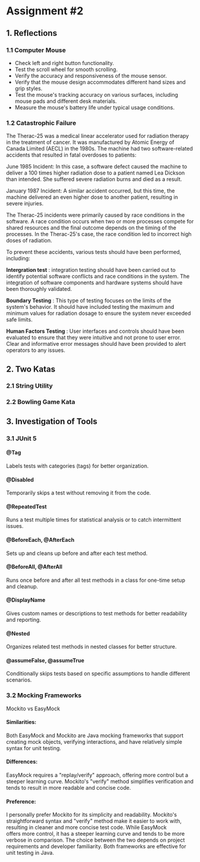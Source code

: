 # Assignment #2

## 1. Reflections

  ### 1.1 Computer Mouse
  - Check left and right button functionality.
  - Test the scroll wheel for smooth scrolling.
  - Verify the accuracy and responsiveness of the mouse sensor.
  - Verify that the mouse design accommodates different hand sizes and grip styles.
  - Test the mouse's tracking accuracy on various surfaces, including mouse pads and different desk materials.
  - Measure the mouse's battery life under typical usage conditions.
      
  ### 1.2 Catastrophic Failure
  
  The Therac-25 was a medical linear accelerator used for radiation therapy in the treatment of cancer. It was manufactured by Atomic Energy of Canada Limited (AECL) in the 1980s. The machine had two software-related accidents that resulted in fatal overdoses to patients:

June 1985 Incident: In this case, a software defect caused the machine to deliver a 100 times higher radiation dose to a patient named Lea Dickson than intended. She suffered severe radiation burns and died as a result.

January 1987 Incident: A similar accident occurred, but this time, the machine delivered an even higher dose to another patient, resulting in severe injuries.

The Therac-25 incidents were primarily caused by race conditions in the software. A race condition occurs when two or more processes compete for shared resources and the final outcome depends on the timing of the processes. In the Therac-25's case, the race condition led to incorrect high doses of radiation.

To prevent these accidents, various tests should have been performed, including:

**Intergration test** : integration testing should have been carried out to identify potential software conflicts and race conditions in the system. The integration of software components and hardware systems should have been thoroughly validated.

**Boundary Testing** : This type of testing focuses on the limits of the system's behavior. It should have included testing the maximum and minimum values for radiation dosage to ensure the system never exceeded safe limits.

**Human Factors Testing** : User interfaces and controls should have been evaluated to ensure that they were intuitive and not prone to user error. Clear and informative error messages should have been provided to alert operators to any issues.
  

## 2. Two Katas

  ### 2.1 String Utility


  ### 2.2 Bowling Game Kata

 


## 3. Investigation of Tools

  ### 3.1 JUnit 5

  #### @Tag
  Labels tests with categories (tags) for better organization.
  #### @Disabled
  Temporarily skips a test without removing it from the code.
  #### @RepeatedTest
  Runs a test multiple times for statistical analysis or to catch intermittent issues.
  #### @BeforeEach, @AfterEach
  Sets up and cleans up before and after each test method.
  #### @BeforeAll, @AfterAll
  Runs once before and after all test methods in a class for one-time setup and cleanup.
  #### @DisplayName
  Gives custom names or descriptions to test methods for better readability and reporting.
  #### @Nested
  Organizes related test methods in nested classes for better structure.
  #### @assumeFalse, @assumeTrue
  Conditionally skips tests based on specific assumptions to handle different scenarios.

  ### 3.2 Mocking Frameworks

  Mockito vs EasyMock

  #### Similarities:
  Both EasyMock and Mockito are Java mocking frameworks that support creating mock objects, verifying interactions, and have relatively simple syntax for unit testing.
  
  #### Differences:
  EasyMock requires a "replay/verify" approach, offering more control but a steeper learning curve. Mockito's "verify" method simplifies verification and tends to result in more readable and concise code.

  #### Preference:
  I personally prefer Mockito for its simplicity and readability. Mockito's straightforward syntax and "verify" method make it easier to work with, resulting in cleaner and more concise test code. While EasyMock     
  offers more control, it has a steeper learning curve and tends to be more verbose in comparison. The choice between the two depends on project requirements and developer familiarity. Both frameworks are effective 
  for unit testing in Java.
